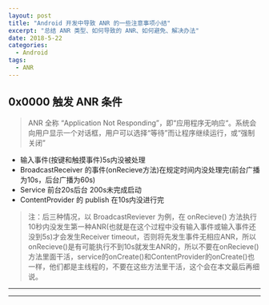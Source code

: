 ```yaml
---
layout: post
title: "Android 开发中导致 ANR 的一些注意事项小结"
excerpt: "总结 ANR 类型、如何导致的 ANR、如何避免、解决办法"
date: 2018-5-22
categories:
  - Android
tags:
  - ANR
---
```


## 0x0000 触发 ANR 条件
> ANR 全称 “Application Not Responding”，即“应用程序无响应“。系统会向用户显示一个对话框，用户可以选择“等待”而让程序继续运行，或“强制关闭”

* 输入事件(按键和触摸事件)5s内没被处理
* BroadcastReceiver 的事件(onRecieve方法)在规定时间内没处理完(前台广播为10s，后台广播为60s)
* Service 前台20s后台 200s未完成启动
* ContentProvider 的 publish 在10s内没进行完

> 注：后三种情况，以 BroadcastReviever 为例，在 onRecieve() 方法执行10秒内没发生第一种ANR(也就是在这个过程中没有输入事件或输入事件还没到5s)才会发生Receiver timeout，否则将先发生事件无相应ANR，所以onRecieve()是有可能执行不到10s就发生ANR的，所以不要在onRecieve()方法里面干活，service的onCreate()和ContentProvider的onCreate()也一样，他们都是主线程的，不要在这些方法里干活，这个会在本文最后再细说。


-------------------





-------------------
